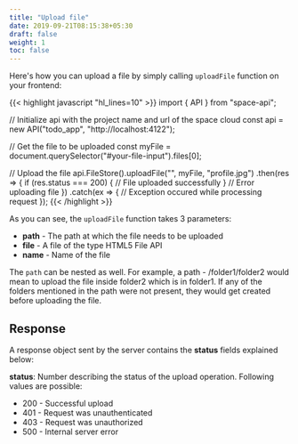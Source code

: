 ```yaml
---
title: "Upload file"
date: 2019-09-21T08:15:38+05:30
draft: false
weight: 1
toc: false
---
```


Here's how you can upload a file by simply calling `uploadFile` function on your frontend:

{{< highlight javascript "hl_lines=10" >}}
import { API } from "space-api";

// Initialize api with the project name and url of the space cloud
const api = new API("todo_app", "http://localhost:4122");

// Get the file to be uploaded
const myFile = document.querySelector("#your-file-input").files[0];

// Upload the file
api.FileStore().uploadFile("<destination-path>", myFile, "profile.jpg")
  .then(res => {
    if (res.status === 200) {
      // File uploaded successfully
    }
    // Error uploading file
  })
  .catch(ex => {
    // Exception occured while processing request
  });
{{< /highlight >}}  

As you can see, the `uploadFile` function takes 3 parameters:

- **path** - The path at which the file needs to be uploaded
- **file** - A file of the type HTML5 File API
- **name** - Name of the file

The `path` can be nested as well. For example, a path - /folder1/folder2 would mean to upload the file inside folder2 which is in folder1. If any of the folders mentioned in the path were not present, they would get created before uploading the file.

## Response
A response object sent by the server contains the **status** fields explained below:

**status**: Number describing the status of the upload operation. Following values are possible:

- 200 - Successful upload
- 401 - Request was unauthenticated
- 403 - Request was unauthorized
- 500 - Internal server error
